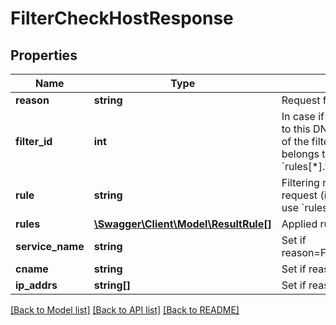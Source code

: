 # FilterCheckHostResponse

## Properties
Name | Type | Description | Notes
------------ | ------------- | ------------- | -------------
**reason** | **string** | Request filtering status. | [optional] 
**filter_id** | **int** | In case if there&#x27;s a rule applied to this DNS request, this is ID of the filter list that the rule belongs to. Deprecated: use &#x60;rules[*].filter_list_id&#x60; instead. | [optional] 
**rule** | **string** | Filtering rule applied to the request (if any). Deprecated: use &#x60;rules[*].text&#x60; instead. | [optional] 
**rules** | [**\Swagger\Client\Model\ResultRule[]**](ResultRule.md) | Applied rules. | [optional] 
**service_name** | **string** | Set if reason&#x3D;FilteredBlockedService | [optional] 
**cname** | **string** | Set if reason&#x3D;Rewrite | [optional] 
**ip_addrs** | **string[]** | Set if reason&#x3D;Rewrite | [optional] 

[[Back to Model list]](../../README.md#documentation-for-models) [[Back to API list]](../../README.md#documentation-for-api-endpoints) [[Back to README]](../../README.md)

